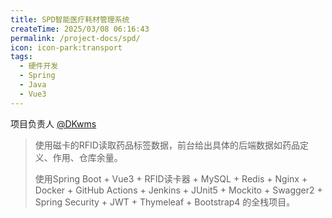 ```yaml
---
title: SPD智能医疗耗材管理系统
createTime: 2025/03/08 06:16:43
permalink: /project-docs/spd/
icon: icon-park:transport
tags:
  - 硬件开发
  - Spring
  - Java
  - Vue3
---
```


项目负责人 [@DKwms](/friends/persons/)

> 使用磁卡的RFID读取药品标签数据，前台给出具体的后端数据如药品定义、作用、仓库余量。
> 
> 使用Spring Boot + Vue3 + RFID读卡器 + MySQL + Redis + Nginx + Docker + GitHub Actions + Jenkins + JUnit5 + Mockito + Swagger2 + Spring Security + JWT + Thymeleaf + Bootstrap4 的全栈项目。